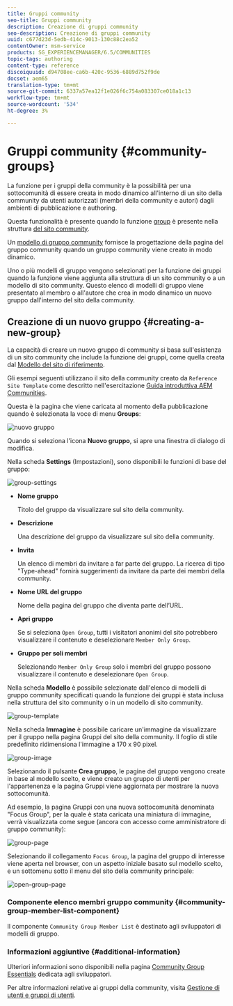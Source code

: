 ```yaml
---
title: Gruppi community
seo-title: Gruppi community
description: Creazione di gruppi community
seo-description: Creazione di gruppi community
uuid: c677d23d-5edb-414c-9013-130c88c2ea52
contentOwner: msm-service
products: SG_EXPERIENCEMANAGER/6.5/COMMUNITIES
topic-tags: authoring
content-type: reference
discoiquuid: d94708ee-ca6b-420c-9536-6889d752f9de
docset: aem65
translation-type: tm+mt
source-git-commit: 6337a57ea12f1e026f6c754a083307ce018a1c13
workflow-type: tm+mt
source-wordcount: '534'
ht-degree: 3%

---
```



# Gruppi community {#community-groups}

La funzione per i gruppi della community è la possibilità per una sottocomunità di essere creata in modo dinamico all&#39;interno di un sito della community da utenti autorizzati (membri della community e autori) dagli ambienti di pubblicazione e authoring.

Questa funzionalità è presente quando la funzione [group](/help/communities/functions.md#groups-function) è presente nella struttura [del sito community](/help/communities/sites-console.md).

Un [modello di gruppo community](/help/communities/tools-groups.md) fornisce la progettazione della pagina del gruppo community quando un gruppo community viene creato in modo dinamico.

Uno o più modelli di gruppo vengono selezionati per la funzione dei gruppi quando la funzione viene aggiunta alla struttura di un sito community o a un modello di sito community. Questo elenco di modelli di gruppo viene presentato al membro o all&#39;autore che crea in modo dinamico un nuovo gruppo dall&#39;interno del sito della community.

## Creazione di un nuovo gruppo {#creating-a-new-group}

La capacità di creare un nuovo gruppo di community si basa sull&#39;esistenza di un sito community che include la funzione dei gruppi, come quella creata dal [Modello del sito di riferimento](/help/communities/sites.md).

Gli esempi seguenti utilizzano il sito della community creato da `Reference Site Template` come descritto nell&#39;esercitazione [Guida introduttiva  AEM Communities](/help/communities/getting-started.md).

Questa è la pagina che viene caricata al momento della pubblicazione quando è selezionata la voce di menu **Groups**:

![nuovo gruppo](assets/new-group.png)

Quando si seleziona l&#39;icona **Nuovo gruppo**, si apre una finestra di dialogo di modifica.

Nella scheda **Settings** (Impostazioni), sono disponibili le funzioni di base del gruppo:

![group-settings](assets/group-settings.png)

* **Nome gruppo**

   Titolo del gruppo da visualizzare sul sito della community.

* **Descrizione**

   Una descrizione del gruppo da visualizzare sul sito della community.

* **Invita**

   Un elenco di membri da invitare a far parte del gruppo. La ricerca di tipo &quot;Type-ahead&quot; fornirà suggerimenti da invitare da parte dei membri della community.

* **Nome URL del gruppo**

   Nome della pagina del gruppo che diventa parte dell’URL.

* **Apri gruppo**

   Se si seleziona `Open Group`, tutti i visitatori anonimi del sito potrebbero visualizzare il contenuto e deselezionare `Member Only Group`.

* **Gruppo per soli membri**

   Selezionando `Member Only Group` solo i membri del gruppo possono visualizzare il contenuto e deselezionare `Open Group`.

Nella scheda **Modello** è possibile
selezionate dall&#39;elenco di modelli di gruppo community specificati quando la funzione dei gruppi è stata inclusa nella struttura del sito community o in un modello di sito community.

![group-template](assets/group-template.png)

Nella scheda **Immagine** è possibile caricare un&#39;immagine da visualizzare per il gruppo nella pagina Gruppi del sito della community. Il foglio di stile predefinito ridimensiona l&#39;immagine a 170 x 90 pixel.

![group-image](assets/group-image.png)

Selezionando il pulsante **Crea gruppo**, le pagine del gruppo vengono create in base al modello scelto, e viene creato un gruppo di utenti per l&#39;appartenenza e la pagina Gruppi viene aggiornata per mostrare la nuova sottocomunità.

Ad esempio, la pagina Gruppi con una nuova sottocomunità denominata &quot;Focus Group&quot;, per la quale è stata caricata una miniatura di immagine, verrà visualizzata come segue (ancora con accesso come amministratore di gruppo community):

![group-page](assets/group-page.png)

Selezionando il collegamento `Focus Group`, la pagina del gruppo di interesse viene aperta nel browser, con un aspetto iniziale basato sul modello scelto, e un sottomenu sotto il menu del sito della community principale:

![open-group-page](assets/open-group-page.png)

### Componente elenco membri gruppo community {#community-group-member-list-component}

Il componente `Community Group Member List` è destinato agli sviluppatori di modelli di gruppo.

### Informazioni aggiuntive {#additional-information}

Ulteriori informazioni sono disponibili nella pagina [Community Group Essentials](/help/communities/essentials-groups.md) dedicata agli sviluppatori.

Per altre informazioni relative ai gruppi della community, visita [Gestione di utenti e gruppi di utenti](/help/communities/users.md).
